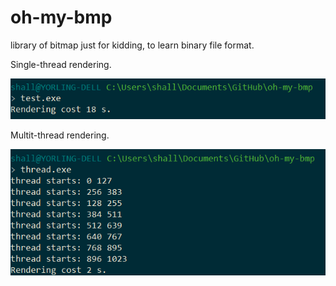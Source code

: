 # oh-my-bmp
library of bitmap just for kidding, to learn binary file format.

Single-thread rendering.

![./single_thread.png](./single_thread.png)



Multit-thread rendering.

![./multi_thread.png](./multi_thread.png)